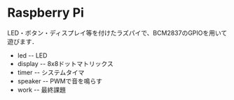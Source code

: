 # Raspberry Pi

LED・ボタン・ディスプレイ等を付けたラズパイで、BCM2837のGPIOを用いて遊びます．

* led -- LED
* display -- 8x8ドットマトリックス
* timer -- システムタイマ
* speaker -- PWMで音を鳴らす
* work -- 最終課題